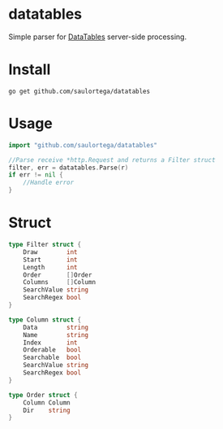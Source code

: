 # datatables
Simple parser for [DataTables](https://datatables.net/) server-side processing.

# Install

```
go get github.com/saulortega/datatables
```

# Usage

```go
import "github.com/saulortega/datatables"

//Parse receive *http.Request and returns a Filter struct
filter, err = datatables.Parse(r)
if err != nil {
	//Handle error
}
```

# Struct

```go
type Filter struct {
	Draw        int
	Start       int
	Length      int
	Order       []Order
	Columns     []Column
	SearchValue string
	SearchRegex bool
}

type Column struct {
	Data        string
	Name        string
	Index       int
	Orderable   bool
	Searchable  bool
	SearchValue string
	SearchRegex bool
}

type Order struct {
	Column Column
	Dir    string
}
```
